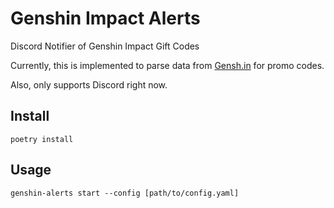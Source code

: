 # Genshin Impact Alerts
Discord Notifier of Genshin Impact Gift Codes

Currently, this is implemented to parse data from
[Gensh.in](https://www.gensh.in/events/promotion-codes) for promo codes.

Also, only supports Discord right now. 

## Install
```
poetry install
```

## Usage
```
genshin-alerts start --config [path/to/config.yaml]
```
